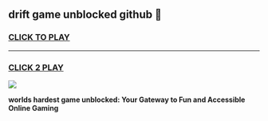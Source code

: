 
## drift game unblocked github 👋
<h3>
<a href="https://premium.freeplayer.one?title=drift_game_unblocked_github&ref=13F">CLICK TO PLAY</a></h3>
<hr>

<h3>
<a href="https://premium.freeplayer.one?title=drift_game_unblocked_github&ref=13F">CLICK 2 PLAY</a>
  
</h3>

<a href="https://premium.freeplayer.one?title=drift_game_unblocked_github&ref=12F/"><img src="https://clearcache.store/games.png"></a>


**worlds hardest game unblocked: Your Gateway to Fun and Accessible Online Gaming**
